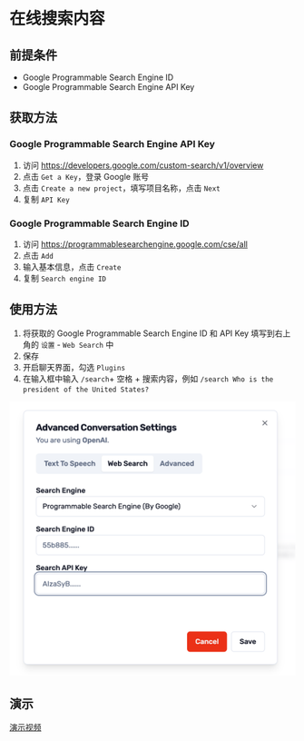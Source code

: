 # 在线搜索内容

## 前提条件

-   Google Programmable Search Engine ID
-   Google Programmable Search Engine API Key

## 获取方法

### Google Programmable Search Engine API Key

1. 访问 https://developers.google.com/custom-search/v1/overview
2. 点击 `Get a Key`，登录 Google 账号
3. 点击 `Create a new project`，填写项目名称，点击 `Next`
4. 复制 `API Key`

### Google Programmable Search Engine ID

1. 访问 https://programmablesearchengine.google.com/cse/all
2. 点击 `Add`
3. 输入基本信息，点击 `Create`
4. 复制 `Search engine ID`

## 使用方法

1. 将获取的 Google Programmable Search Engine ID 和 API Key 填写到右上角的 `设置` - `Web Search` 中
2. 保存
3. 开启聊天界面，勾选 `Plugins`
4. 在输入框中输入 `/search`+ 空格 + 搜索内容，例如 `/search Who is the president of the United States?`

![Search](../assets/search.png)

## 演示

[演示视频](../assets/search.mp4)
